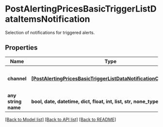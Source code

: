 # PostAlertingPricesBasicTriggerListDataItemsNotification

Selection of notifications for triggered alerts.

## Properties
Name | Type | Description | Notes
------------ | ------------- | ------------- | -------------
**channel** | [**[PostAlertingPricesBasicTriggerListDataNotificationChannelItems]**](PostAlertingPricesBasicTriggerListDataNotificationChannelItems.md) | Notification channel selection; see endpoint &#x60;/alerting/notification/channel/list&#x60; for possible channels. | [optional] 
**any string name** | **bool, date, datetime, dict, float, int, list, str, none_type** | any string name can be used but the value must be the correct type | [optional]

[[Back to Model list]](../README.md#documentation-for-models) [[Back to API list]](../README.md#documentation-for-api-endpoints) [[Back to README]](../README.md)



